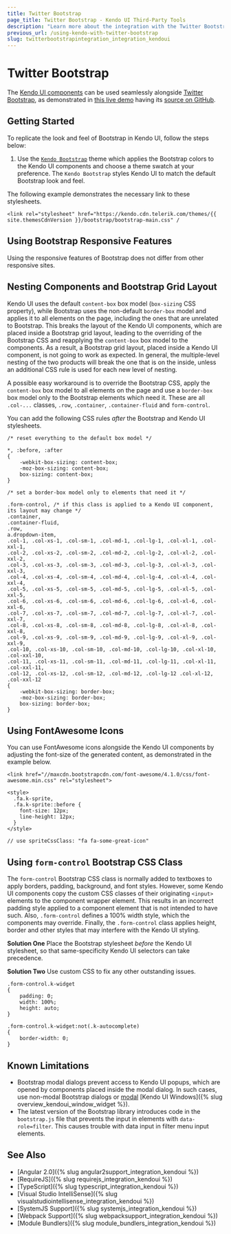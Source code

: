 ```yaml
---
title: Twitter Bootstrap
page_title: Twitter Bootstrap - Kendo UI Third-Party Tools
description: "Learn more about the integration with the Twitter Bootstrap framework that Kendo UI provides to its users and enjoy the full set of resulting functionalities."
previous_url: /using-kendo-with-twitter-bootstrap
slug: twitterbootstrapintegration_integration_kendoui
---
```


# Twitter Bootstrap

The [Kendo UI components](https://demos.telerik.com/kendo-ui/) can be used seamlessly alongside [Twitter Bootstrap](http://getbootstrap.com/), as demonstrated in [this live demo](https://demos.telerik.com/kendo-ui/bootstrap) having its [source on GitHub](https://github.com/telerik/kendo-bootstrap-demo).


## Getting Started

To replicate the look and feel of Bootstrap in Kendo UI, follow the steps below:

  1. Use the [`Kendo Bootstrap`](https://docs.telerik.com/kendo-ui/styles-and-layout/sass-themes/overview) theme which applies the Bootstrap colors to the Kendo UI components and choose a theme swatch at your preference. The `Kendo Bootstrap` styles Kendo UI to match the default Bootstrap look and feel. 

The following example demonstrates the necessary link to these stylesheets.

    <link rel="stylesheet" href="https://kendo.cdn.telerik.com/themes/{{ site.themesCdnVersion }}/bootstrap/bootstrap-main.css" /

## Using Bootstrap Responsive Features

Using the responsive features of Bootstrap does not differ from other responsive sites.

## Nesting Components and Bootstrap Grid Layout

Kendo UI uses the default `content-box` box model (`box-sizing` CSS property), while Bootstrap uses the non-default `border-box` model and applies it to all elements on the page, including the ones that are unrelated to Bootstrap. This breaks the layout of the Kendo UI components, which are placed inside a Bootstrap grid layout, leading to the overriding of the Bootstrap CSS and reapplying the `content-box` box model to the components. As a result, a Bootstrap grid layout, placed inside a Kendo UI component, is not going to work as expected. In general, the multiple-level nesting of the two products will break the one that is on the inside, unless an additional CSS rule is used for each new level of nesting.

A possible easy workaround is to override the Bootstrap CSS, apply the `content-box` box model to all elements on the page and use a `border-box` box model only to the Bootstrap elements which need it. These are all `.col-...` classes, `.row`, `.container`, `.container-fluid` and `form-control`.

You can add the following CSS rules _after_ the Bootstrap and Kendo UI stylesheets.

    /* reset everything to the default box model */

    *, :before, :after
    {
        -webkit-box-sizing: content-box;
        -moz-box-sizing: content-box;
        box-sizing: content-box;
    }

    /* set a border-box model only to elements that need it */

    .form-control, /* if this class is applied to a Kendo UI component, its layout may change */
    .container,
    .container-fluid,
    .row,
    a.dropdown-item,
    .col-1, .col-xs-1, .col-sm-1, .col-md-1, .col-lg-1, .col-xl-1, .col-xxl-1,
    .col-2, .col-xs-2, .col-sm-2, .col-md-2, .col-lg-2, .col-xl-2, .col-xxl-2,
    .col-3, .col-xs-3, .col-sm-3, .col-md-3, .col-lg-3, .col-xl-3, .col-xxl-3,
    .col-4, .col-xs-4, .col-sm-4, .col-md-4, .col-lg-4, .col-xl-4, .col-xxl-4,
    .col-5, .col-xs-5, .col-sm-5, .col-md-5, .col-lg-5, .col-xl-5, .col-xxl-5,
    .col-6, .col-xs-6, .col-sm-6, .col-md-6, .col-lg-6, .col-xl-6, .col-xxl-6,
    .col-7, .col-xs-7, .col-sm-7, .col-md-7, .col-lg-7, .col-xl-7, .col-xxl-7,
    .col-8, .col-xs-8, .col-sm-8, .col-md-8, .col-lg-8, .col-xl-8, .col-xxl-8,
    .col-9, .col-xs-9, .col-sm-9, .col-md-9, .col-lg-9, .col-xl-9, .col-xxl-9,
    .col-10, .col-xs-10, .col-sm-10, .col-md-10, .col-lg-10, .col-xl-10, .col-xxl-10,
    .col-11, .col-xs-11, .col-sm-11, .col-md-11, .col-lg-11, .col-xl-11, .col-xxl-11,
    .col-12, .col-xs-12, .col-sm-12, .col-md-12, .col-lg-12 .col-xl-12, .col-xxl-12
    {
        -webkit-box-sizing: border-box;
        -moz-box-sizing: border-box;
        box-sizing: border-box;
    }

## Using FontAwesome Icons

You can use FontAwesome icons alongside the Kendo UI components by adjusting the font-size of the generated content, as demonstrated in the example below.

    <link href="//maxcdn.bootstrapcdn.com/font-awesome/4.1.0/css/font-awesome.min.css" rel="stylesheet">

    <style>
      .fa.k-sprite,
      .fa.k-sprite::before {
        font-size: 12px;
        line-height: 12px;
      }
    </style>

    // use spriteCssClass: "fa fa-some-great-icon"

## Using `form-control` Bootstrap CSS Class

The `form-control` Bootstrap CSS class is normally added to textboxes to apply borders, padding, background, and font styles. However, some Kendo UI components copy the custom CSS classes of their originating `<input>` elements to the component wrapper element. This results in an incorrect padding style applied to a component element that is not intended to have such. Also, `.form-control` defines a 100% width style, which the components may override. Finally, the `.form-control` class applies height, border and other styles that may interfere with the Kendo UI styling.

**Solution One** Place the Bootstrap stylesheet _before_ the Kendo UI stylesheet, so that same-specificity Kendo UI selectors can take precedence.

**Solution Two** Use custom CSS to fix any other outstanding issues.

    .form-control.k-widget
    {
        padding: 0;
        width: 100%;
        height: auto;
    }

    .form-control.k-widget:not(.k-autocomplete)
    {
      	border-width: 0;
    }

## Known Limitations

* Bootstrap modal dialogs prevent access to Kendo UI popups, which are opened by components placed inside the modal dialog. In such cases, use non-modal Bootstrap dialogs or [modal](/api/javascript/ui/window/configuration/modal) [Kendo UI Windows]({% slug overview_kendoui_window_widget %}).
* The latest version of the Bootstrap library introduces code in the `bootstrap.js` file that prevents the input in elements with `data-role=filter`. This causes trouble with data input in filter menu input elements.

## See Also

* [Angular 2.0]({% slug angular2support_integration_kendoui %})
* [RequireJS]({% slug requirejs_integration_kendoui %})
* [TypeScript]({% slug typescript_integration_kendoui %})
* [Visual Studio IntelliSense]({% slug visualstudiointellisense_integration_kendoui %})
* [SystemJS Support]({% slug systemjs_integration_kendoui %})
* [Webpack Support]({% slug webpacksupport_integration_kendoui %})
* [Module Bundlers]({% slug module_bundlers_integration_kendoui %})
